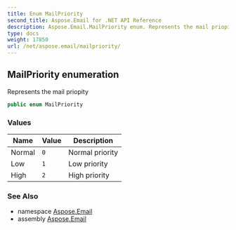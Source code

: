 ```yaml
---
title: Enum MailPriority
second_title: Aspose.Email for .NET API Reference
description: Aspose.Email.MailPriority enum. Represents the mail priopity
type: docs
weight: 17850
url: /net/aspose.email/mailpriority/
---
```

## MailPriority enumeration

Represents the mail priopity

```csharp
public enum MailPriority
```

### Values

| Name | Value | Description |
| --- | --- | --- |
| Normal | `0` | Normal priority |
| Low | `1` | Low priority |
| High | `2` | High priority |

### See Also

* namespace [Aspose.Email](../../aspose.email/)
* assembly [Aspose.Email](../../)


